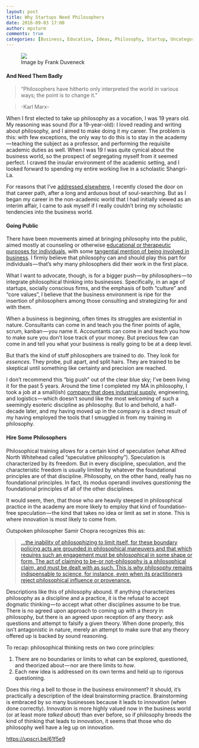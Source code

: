 ```yaml
---
layout: post
title: Why Startups Need Philosophers
date: 2016-09-03 17:00
author: mpsturm
comments: true
categories: [Business, Education, Ideas, Philosophy, Startup, Uncategorized]
---
```



<figure class="wp-caption">

<img src="https://cdn-images-1.medium.com/max/720/1*T-XmKJCu78kU7-_XS8qGdQ.png">

<figcaption class="wp-caption-text">Image by Frank Duveneck</figcaption></figure><h4>And Need Them Badly</h4>
<blockquote>“Philosophers have hitherto only interpreted the world in various ways; the point is to change it.”</blockquote>
<blockquote>-Karl Marx-</blockquote>
<p>When I first elected to take up philosophy as a vocation, I was 19 years old. My reasoning was sound (for a 19-year-old): I loved reading and writing about philosophy, and I aimed to make doing it my career. The problem is this: with few exceptions, the only way to do this is to stay in the academy — teaching the subject as a professor, and performing the requisite academic duties as well. When I was 19 I was quite cynical about the business world, so the prospect of segregating myself from it seemed perfect. I craved the insular environment of the academic setting, and I looked forward to spending my entire working live in a scholastic Shangri-La.</p>
<p>For reasons that I’ve <a href="https://medium.com/@MikeSturm/why-i-chose-to-give-up-on-academia-df6855611d0d#.7d6p1dqhj" target="_blank">addressed elsewhere</a>, I recently closed the door on that career path, after a long and arduous bout of soul-searching. But as I began my career in the non-academic world that I had initially viewed as an interim affair, I came to ask myself if I really couldn’t bring my scholastic tendencies into the business world.</p>
<h4>Going Public</h4>
<p>There have been movements aimed at bringing philosophy into the public, aimed mostly at counseling or otherwise <a href="http://www.philopractice.org/" target="_blank">educational or therapeutic purposes for individuals</a>, with some <a href="http://www.philosophy-foundation.org/what-we-do/philosophy-in-business" target="_blank">tangential mention of being involved in business</a>. I firmly believe that philosophy can and should play this part for individuals — that’s why many philosophers did their work in the first place.</p>
<p>What I want to advocate, though, is for a bigger push — by philosophers — to integrate philosophical thinking into businesses. Specifically, in an age of startups, socially conscious firms, and the emphasis of both “culture” and “core values”, I believe that the business environment is ripe for the insertion of philosophers among those consulting and strategizing for and with them.</p>
<p>When a business is beginning, often times its struggles are existential in nature. Consultants can come in and teach you the finer points of agile, scrum, kanban — you name it. Accountants can come in and teach you how to make sure you don’t lose track of your money. But precious few can come in and tell you what your business is really going to be at a deep level.</p>
<p>But that’s the kind of stuff philosophers are trained to do. They look for <em>essences</em>. They probe, pull apart, and split hairs. They are trained to be skeptical until something like certainty and precision are reached.</p>
<p>I don’t recommend this “big push” out of the clear blue sky; I’ve been living it for the past 5 years. Around the time I completed my MA in philosophy, I took a job at a small(ish) <a href="http://fieldfastener.com/2014/07/18/who-is-field-part-1-integrity/" target="_blank">company that does industrial supply</a>, engineering, and logistics — which doesn’t sound like the most welcoming of such a seemingly esoteric discipline as philosophy. But lo and behold, a half-decade later, and my having moved up in the company is a direct result of my having employed the tools that I smuggled in from my training in philosophy.</p>
<h4>Hire Some Philosophers</h4>
<p>Philosophical training allows for a certain kind of speculation (what Alfred North Whitehead called “speculative philosophy”). Speculation is characterized by its freedom. But in every discipline, speculation, and the characteristic freedom is usually limited by whatever the foundational principles are of that discipline. Philosophy, on the other hand, really has no foundational principles. In fact, its modus operandi involves <em>questioning</em> the foundational principles of all of the other disciplines.</p>
<p>It would seem, then, that those who are heavily steeped in philosophical practice in the academy are more likely to employ that kind of foundation-free speculation — the kind that takes no idea or limit as set in stone. This is where innovation is most likely to come from.</p>
<p>Outspoken philosopher Samir Chopra recognizes this as:</p>
<blockquote><a href="http://samirchopra.com/2015/07/07/philosophy-pseudo-philosophy-and-claiming-to-be-philosophy/" target="_blank">…the inability of philosophizing to limit itself, for these boundary policing acts are grounded in philosophical maneuvers and that which requires such an engagement must be philosophical in some shape or form. The act of claiming to be–or not–philosophy is a philosophical claim, and must be dealt with as such. This is why philosophy remains indispensable to science, for instance, even when its practitioners reject philosophical influence or provenance.</a></blockquote>
<p>Descriptions like this of philosophy abound. If anything characterizes philosophy as a discipline and a practice, it is the refusal to accept dogmatic thinking — to accept what other disciplines assume to be true. There is no agreed upon approach to coming up with a theory in philosophy, but there is an agreed upon reception of any theory: ask questions and attempt to falsify a given theory. When done properly, this isn’t antagonistic in nature, merely an attempt to make sure that any theory offered up is backed by sound reasoning.</p>
<p>To recap: philosophical thinking rests on two core principles:</p>
<ol>
<li>There are no boundaries or limits to what can be explored, questioned, and theorized about — nor are there limits to <em>how</em>.</li>
<li>Each new idea is addressed on its own terms and held up to rigorous questioning.</li>
</ol>
<p>Does this ring a bell to those in the business environment? It should, it’s practically a description of the ideal brainstorming practice. Brainstorming is embraced by so many businesses because it leads to innovation (when done correctly). Innovation is more highly valued now in the business world (or at least more <em>talked about</em>) than ever before, so if philosophy breeds the kind of thinking that leads to innovation, it seems that those who do philosophy well have a leg up on innovation.</p>
<a href="https://upscri.be/61f5e9">https://upscri.be/61f5e9</a>


